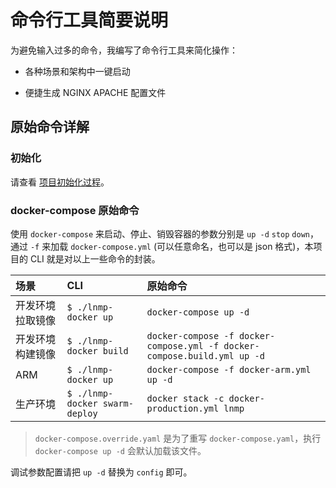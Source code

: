 # 命令行工具简要说明

为避免输入过多的命令，我编写了命令行工具来简化操作：

* 各种场景和架构中一键启动

* 便捷生成 NGINX APACHE 配置文件

## 原始命令详解

### 初始化

请查看 [项目初始化过程](init.md)。

### docker-compose 原始命令

使用 `docker-compose` 来启动、停止、销毁容器的参数分别是 `up -d` `stop` `down`，通过 `-f` 来加载 `docker-compose.yml` (可以任意命名，也可以是 json 格式)，本项目的 CLI 就是对以上一些命令的封装。

|场景|CLI|原始命令|
|:--|:--|:-|
|开发环境 拉取镜像  | `$ ./lnmp-docker up` |`docker-compose up -d`                                                            |
|开发环境 构建镜像  | `$ ./lnmp-docker build`       |`docker-compose -f docker-compose.yml -f docker-compose.build.yml up -d`          |
|ARM             | `$ ./lnmp-docker up` |`docker-compose -f docker-arm.yml up -d`                                          |
|生产环境         | `$ ./lnmp-docker swarm-deploy` |`docker stack -c docker-production.yml lnmp`                                      |

>`docker-compose.override.yaml` 是为了重写 `docker-compose.yaml`，执行 `docker-compose up -d` 会默认加载该文件。

调试参数配置请把 `up -d` 替换为 `config` 即可。

